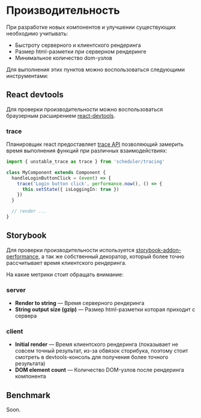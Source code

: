 # Производительность

При разработке новых компонентов и улучшении существующих  необходимо учитывать:

* Быстроту серверного и клиентского рендеринга
* Размер html-разметки при серверном рендеринге
* Минимальное количество dom-узлов

Для выполнения этих пунктов можно воспользоваться следующими инструментами:

## React devtools

Для проверки производительности можно воспользоваться браузерным расширением [react-devtools][react-devtools].

### trace

Планировщик react предоставляет [trace API][trace-api] позволяющий замерить время выполнения функций при различных взаимодействиях:

```ts
import { unstable_trace as trace } from 'scheduler/tracing'

class MyComponent extends Component {
  handleLoginButtonClick = (event) => {
    trace('Login button click', performance.now(), () => {
      this.setState({ isLoggingIn: true })
    })
  }

  // render ...
}
```

## Storybook

Для проверки производительности используется [storybook-addon-performance][storybook-addon-performance], а так же собственный декоратор, который более точно рассчитывает время клиентского рендеринга.

На какие метрики стоит обращать внимание:

### server

* **Render to string** — Время серверного рендеринга
* **String output size (gzip)** — Размер html-разметки которая приходит с сервера

### client

* **Initial render** — Время клиентского рендеринга (показывает не совсем точный результат, из-за обвязок сторибука, поэтому стоит смотреть в devtools-консоль для получения более точного результата)
* **DOM element count** — Количество DOM-узлов после рендеринга компонента

## Benchmark

Soon.

[storybook-addon-performance]: https://github.com/atlassian-labs/storybook-addon-performance
[react-devtools]: https://chrome.google.com/webstore/detail/react-developer-tools/fmkadmapgofadopljbjfkapdkoienihi
[trace-api]: https://gist.github.com/bvaughn/8de925562903afd2e7a12554adcdda16
